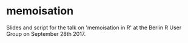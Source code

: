 # memoisation

Slides and script for the talk on 'memoisation in R' at the Berlin R User Group on September 28th 2017.
